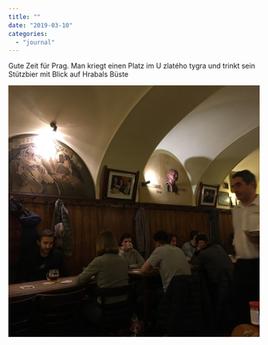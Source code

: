 ```yaml
---
title: ""
date: "2019-03-10"
categories: 
  - "journal"
---
```


Gute Zeit für Prag. Man kriegt einen Platz im U zlatého tygra und trinkt sein Stützbier mit Blick auf Hrabals Büste

![](images/9cafe82024.jpg)
